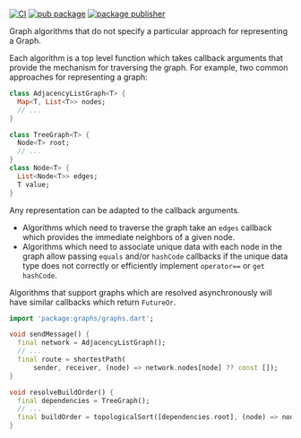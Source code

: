 [![CI](https://github.com/dart-lang/tools/actions/workflows/graphs.yml/badge.svg)](https://github.com/dart-lang/tools/actions/workflows/graphs.yml)
[![pub package](https://img.shields.io/pub/v/graphs.svg)](https://pub.dev/packages/graphs)
[![package publisher](https://img.shields.io/pub/publisher/graphs.svg)](https://pub.dev/packages/graphs/publisher)

Graph algorithms that do not specify a particular approach for representing a
Graph.

Each algorithm is a top level function which takes callback arguments that
provide the mechanism for traversing the graph. For example, two common
approaches for representing a graph:

```dart
class AdjacencyListGraph<T> {
  Map<T, List<T>> nodes;
  // ...
}
```

```dart
class TreeGraph<T> {
  Node<T> root;
  // ...
}
class Node<T> {
  List<Node<T>> edges;
  T value;
}
```

Any representation can be adapted to the callback arguments.

- Algorithms which need to traverse the graph take an `edges` callback which
  provides the immediate neighbors of a given node.
- Algorithms which need to associate unique data with each node in the graph
  allow passing `equals` and/or `hashCode` callbacks if the unique data type
  does not correctly or efficiently implement `operator==` or `get hashCode`.


Algorithms that support graphs which are resolved asynchronously will have
similar callbacks which return `FutureOr`.

```dart
import 'package:graphs/graphs.dart';

void sendMessage() {
  final network = AdjacencyListGraph();
  // ...
  final route = shortestPath(
      sender, receiver, (node) => network.nodes[node] ?? const []);
}

void resolveBuildOrder() {
  final dependencies = TreeGraph();
  // ...
  final buildOrder = topologicalSort([dependencies.root], (node) => node.edges);
}
```
